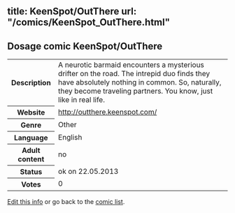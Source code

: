 title: KeenSpot/OutThere
url: "/comics/KeenSpot_OutThere.html"
---
Dosage comic KeenSpot/OutThere
-----------------------------------------

<p id="msg"></p>
<script type="text/javascript">
if (window.location.search === '?edit_info_mail=sent_ok') {
  var elem = document.getElementById("msg");
  elem.innerHTML = 'Edited information sucessfully sent for review, which is usually done daily. Thanks!';
  elem.className = 'ok';
}
</script>
<table class="comicinfo">
<tr>
<th>Description</th><td>A neurotic barmaid encounters a mysterious drifter on the road. The intrepid duo finds they have absolutely nothing in common. So, naturally, they become traveling partners. You know, just like in real life.</td>
</tr>
<tr>
<th>Website</th><td><a href="http://outthere.keenspot.com/">http://outthere.keenspot.com/</a></td>
</tr>
<tr>
<th>Genre</th><td>Other</td>
</tr>
<tr>
<th>Language</th><td>English</td>
</tr>
<tr>
<th>Adult content</th><td>no</td>
</tr>
<tr>
<th>Status</th><td>ok on 22.05.2013</td>
</tr>
<tr>
<th>Votes</th><td>0</td>
</tr>
</table>

[Edit this info](KeenSpot_OutThere_edit.html) or go back to the [comic list](../comic-index.html).
